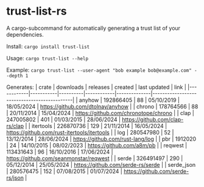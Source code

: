 # trust-list-rs

A cargo-subcommand for automatically generating a trust list of your dependencies.

Install:
`cargo install trust-list`

Usage:
`cargo trust-list --help`

Example:
`cargo trust-list --user-agent "bob example bob@example.com" --depth 1`

Generates:
| crate      | downloads | releases | created    | last updated | link                                        |
|------------|-----------|----------|------------|--------------|---------------------------------------------|
| anyhow     | 192866405 | 88       | 05/10/2019 | 18/05/2024   | https://github.com/dtolnay/anyhow           |
| chrono     | 178764566 | 88       | 20/11/2014 | 15/04/2024   | https://github.com/chronotope/chrono        |
| clap       | 247005802 | 401      | 01/03/2015 | 28/06/2024   | https://github.com/clap-rs/clap             |
| itertools  | 226870736 | 129      | 21/11/2014 | 16/05/2024   | https://github.com/rust-itertools/itertools |
| log        | 280547980 | 52       | 13/12/2014 | 28/06/2024   | https://github.com/rust-lang/log            |
| pbr        | 1912020   | 24       | 14/10/2015 | 08/02/2023   | https://github.com/a8m/pb                   |
| reqwest    | 113431643 | 96       | 16/10/2016 | 17/06/2024   | https://github.com/seanmonstar/reqwest      |
| serde      | 326491497 | 290      | 05/12/2014 | 25/05/2024   | https://github.com/serde-rs/serde           |
| serde_json | 280576475 | 152      | 07/08/2015 | 01/07/2024   | https://github.com/serde-rs/json            |
